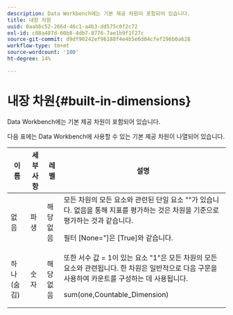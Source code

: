 ```yaml
---
description: Data Workbench에는 기본 제공 차원이 포함되어 있습니다.
title: 내장 차원
uuid: 0aabbc52-266d-46c1-a4b3-dd575c0f2c72
exl-id: c08a487d-60b8-4db7-8776-7ae1b9f1f27c
source-git-commit: d9df90242ef96188f4e4b5e6d04cfef196b0a628
workflow-type: tm+mt
source-wordcount: '100'
ht-degree: 14%

---
```


# 내장 차원{#built-in-dimensions}

Data Workbench에는 기본 제공 차원이 포함되어 있습니다.

다음 표에는 Data Workbench에 사용할 수 있는 기본 제공 차원이 나열되어 있습니다.

<table id="table_40796088B3484F98889859C59D525AD7"> 
 <thead> 
  <tr> 
   <th colname="col1" class="entry"> 이름 </th> 
   <th colname="col2" class="entry"> 세부 사항 </th> 
   <th colname="col3" class="entry"> 레벨 </th> 
   <th colname="col4" class="entry"> 설명 </th> 
  </tr> 
 </thead>
 <tbody> 
  <tr> 
   <td colname="col1"> 없음 </td> 
   <td colname="col2"> 파생 </td> 
   <td colname="col3"> 해당 없음 </td> 
   <td colname="col4">모든 차원의 모든 요소와 관련된 단일 요소 ""가 있습니다. 없음을 통해 지표를 평가하는 것은 차원을 기준으로 평가하는 것과 같습니다. <p><span class="filepath"> 필터 [None="]</span>은 <span class="filepath"> [True]</span>와 같습니다. </p></td> 
  </tr> 
  <tr> 
   <td colname="col1"> 하나(숨김) </td> 
   <td colname="col2"> 숫자 </td> 
   <td colname="col3"> 해당 없음 </td> 
   <td colname="col4">또한 서수 값 <span class="filepath"> = 1</span>이 있는 요소 "1"은 모든 차원의 모든 요소와 관련됩니다. 한 차원은 일반적으로 다음 구문을 사용하여 카운트를 구성하는 데 사용됩니다. <p><span class="filepath"> sum(one,Countable_Dimension)</span></p></td> 
  </tr> 
 </tbody> 
</table>

